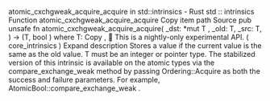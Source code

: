 atomic_cxchgweak_acquire_acquire in std::intrinsics - Rust
std
::
intrinsics
Function
atomic_cxchgweak_acquire_acquire
Copy item path
Source
pub unsafe fn atomic_cxchgweak_acquire_acquire<T>(
    _dst:
*mut T
,
    _old: T,
    _src: T,
) -> (T,
bool
)
where
    T:
Copy
,
🔬
This is a nightly-only experimental API. (
core_intrinsics
)
Expand description
Stores a value if the current value is the same as the
old
value.
T
must be an integer or pointer type.
The stabilized version of this intrinsic is available on the
atomic
types via the
compare_exchange_weak
method by passing
Ordering::Acquire
as both the success and failure parameters.
For example,
AtomicBool::compare_exchange_weak
.